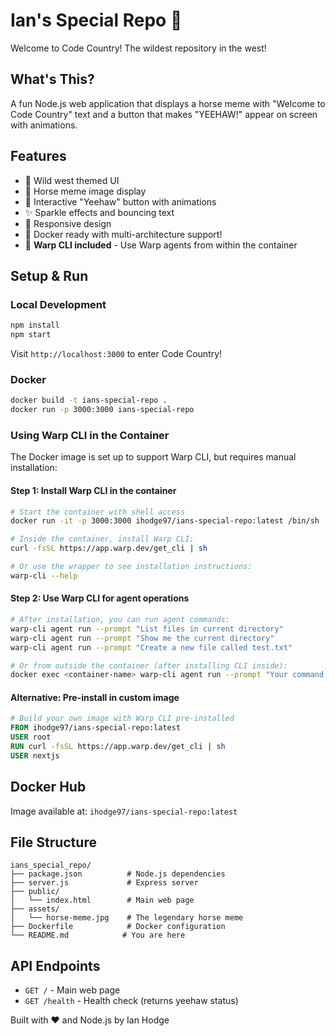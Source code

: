 # Ian's Special Repo 🤠

Welcome to Code Country! The wildest repository in the west!

## What's This?

A fun Node.js web application that displays a horse meme with "Welcome to Code Country" text and a button that makes "YEEHAW!" appear on screen with animations.

## Features

- 🤠 Wild west themed UI
- 🐎 Horse meme image display
- 🎉 Interactive "Yeehaw" button with animations
- ✨ Sparkle effects and bouncing text
- 📱 Responsive design
- 🚀 Docker ready with multi-architecture support!
- 🔧 **Warp CLI included** - Use Warp agents from within the container

## Setup & Run

### Local Development
```bash
npm install
npm start
```

Visit `http://localhost:3000` to enter Code Country!

### Docker
```bash
docker build -t ians-special-repo .
docker run -p 3000:3000 ians-special-repo
```

### Using Warp CLI in the Container
The Docker image is set up to support Warp CLI, but requires manual installation:

#### Step 1: Install Warp CLI in the container
```bash
# Start the container with shell access
docker run -it -p 3000:3000 ihodge97/ians-special-repo:latest /bin/sh

# Inside the container, install Warp CLI:
curl -fsSL https://app.warp.dev/get_cli | sh

# Or use the wrapper to see installation instructions:
warp-cli --help
```

#### Step 2: Use Warp CLI for agent operations
```bash
# After installation, you can run agent commands:
warp-cli agent run --prompt "List files in current directory"
warp-cli agent run --prompt "Show me the current directory"
warp-cli agent run --prompt "Create a new file called test.txt"

# Or from outside the container (after installing CLI inside):
docker exec <container-name> warp-cli agent run --prompt "Your command here"
```

#### Alternative: Pre-install in custom image
```dockerfile
# Build your own image with Warp CLI pre-installed
FROM ihodge97/ians-special-repo:latest
USER root
RUN curl -fsSL https://app.warp.dev/get_cli | sh
USER nextjs
```

## Docker Hub
Image available at: `ihodge97/ians-special-repo:latest`

## File Structure
```
ians_special_repo/
├── package.json          # Node.js dependencies
├── server.js             # Express server
├── public/
│   └── index.html        # Main web page
├── assets/
│   └── horse-meme.jpg    # The legendary horse meme
├── Dockerfile            # Docker configuration
└── README.md            # You are here
```

## API Endpoints

- `GET /` - Main web page
- `GET /health` - Health check (returns yeehaw status)

Built with ❤️ and Node.js by Ian Hodge